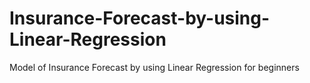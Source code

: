 # Insurance-Forecast-by-using-Linear-Regression
Model of Insurance Forecast by using Linear Regression for beginners

